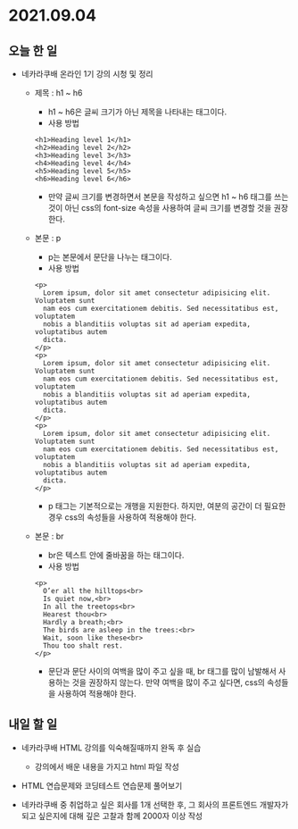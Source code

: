 # 2021.09.04
## 오늘 한 일
- 네카라쿠배 온라인 1기 강의 시청 및 정리
  - 제목 : h1 ~ h6
    - h1 ~ h6은 글씨 크기가 아닌 제목을 나타내는 태그이다.
    - 사용 방법
    ```
    <h1>Heading level 1</h1>
    <h2>Heading level 2</h2>
    <h3>Heading level 3</h3>
    <h4>Heading level 4</h4>
    <h5>Heading level 5</h5>
    <h6>Heading level 6</h6>
    ```
    - 만약 글씨 크기를 변경하면서 본문을 작성하고 싶으면 h1 ~ h6 태그를 쓰는 것이 아닌 css의 font-size 속성을 사용하여 글씨 크기를 변경할 것을 권장한다.


  - 본문 : p
    - p는 본문에서 문단을 나누는 태그이다.
    - 사용 방법
    ```
    <p>
      Lorem ipsum, dolor sit amet consectetur adipisicing elit. Voluptatem sunt
      nam eos cum exercitationem debitis. Sed necessitatibus est, voluptatem
      nobis a blanditiis voluptas sit ad aperiam expedita, voluptatibus autem
      dicta.
    </p>
    <p>
      Lorem ipsum, dolor sit amet consectetur adipisicing elit. Voluptatem sunt
      nam eos cum exercitationem debitis. Sed necessitatibus est, voluptatem
      nobis a blanditiis voluptas sit ad aperiam expedita, voluptatibus autem
      dicta.
    </p>
    <p>
      Lorem ipsum, dolor sit amet consectetur adipisicing elit. Voluptatem sunt
      nam eos cum exercitationem debitis. Sed necessitatibus est, voluptatem
      nobis a blanditiis voluptas sit ad aperiam expedita, voluptatibus autem
      dicta.
    </p>
    ```
    - p 태그는 기본적으로는 개행을 지원한다. 하지만, 여분의 공간이 더 필요한 경우 css의 속성들을 사용하여 적용해야 한다.


  - 본문 : br
    - br은 텍스트 안에 줄바꿈을 하는 태그이다.
    - 사용 방법
    ```
    <p>
      O’er all the hilltops<br>
      Is quiet now,<br>
      In all the treetops<br>
      Hearest thou<br>
      Hardly a breath;<br>
      The birds are asleep in the trees:<br>
      Wait, soon like these<br>
      Thou too shalt rest.
    </p>
    ```
    - 문단과 문단 사이의 여백을 많이 주고 싶을 때, br 태그를 많이 남발해서 사용하는 것을 권장하지 않는다. 만약 여백을 많이 주고 싶다면, css의 속성들을 사용하여 적용해야 한다.
## 내일 할 일
- 네카라쿠배 HTML 강의를 익숙해질때까지 완독 후 실습
    - 강의에서 배운 내용을 가지고 html 파일 작성


- HTML 연습문제와 코딩테스트 연습문제 풀어보기


- 네카라쿠배 중 취업하고 싶은 회사를 1개 선택한 후, 그 회사의 프론트엔드 개발자가 되고 싶은지에 대해 깊은 고찰과 함께 2000자 이상 작성